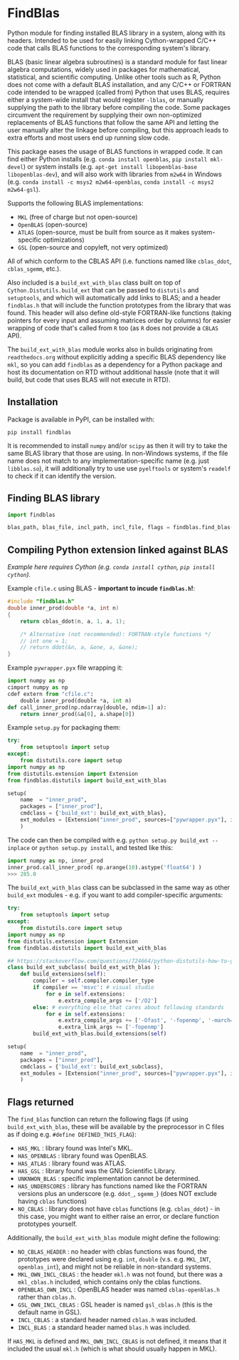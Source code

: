 # FindBlas

Python module for finding installed BLAS library in a system, along with its headers. Intended to be used for easily linking Cython-wrapped C/C++ code that calls BLAS functions to the corresponding system's library.

BLAS (basic linear algebra subroutines) is a standard module for  fast linear algebra computations, widely used in packages for mathematical, statistical, and scientific computing. Unlike other tools such as R, Python does not come with a default BLAS installation, and any C/C++ or FORTRAN code intended to be wrapped (called from) Python that uses BLAS, requires either a system-wide install that would register `-lblas`, or manually supplying the path to the library before compiling the code. Some packages circumvent the requirement by supplying their own non-optimized replacements of BLAS functions that follow the same API and letting the user manually alter the linkage before compiling, but this approach leads to extra efforts and most users end up running slow code.

This package eases the usage of BLAS functions in wrapped code. It can find either Python installs (e.g. `conda install openblas`, `pip install mkl-devel`) or system installs (e.g. `apt-get install libopenblas-base libopenblas-dev`), and will also work with libraries from `m2w64` in Windows (e.g. `conda install -c msys2 m2w64-openblas`, `conda install -c msys2 m2w64-gsl`).

Supports the following BLAS implementations:
* `MKL` (free of charge but not open-source)
* `OpenBLAS` (open-source)
* `ATLAS` (open-source, must be built from source as it makes system-specific optimizations)
* `GSL` (open-source and copyleft, not very optimized)

All of which conform to the CBLAS API (i.e. functions named like `cblas_ddot`, `cblas_sgemm`, etc.).

Also included is a `build_ext_with_blas` class built on top of `Cython.Distutils.build_ext` that can be passed to `distutils` and `setuptools`, and which will automatically add links to BLAS; and a header `findblas.h` that will include the function prototypes from the library that was found. This header will also define old-style FORTRAN-like functions (taking pointers for every input and assuming matrices order by columns) for easier wrapping of code that's called from `R` too (as `R` does not provide a `CBLAS` API).

The `build_ext_with_blas` module works also in builds originating from `readthedocs.org` without explicitly adding a specific BLAS dependency like `mkl`, so you can add `findblas` as a dependency for a Python package and host its documentation on RTD without additional hassle (note that it will build, but code that uses BLAS will not execute in RTD).

## Installation

Package is available in PyPI, can be installed with:

```pip install findblas```

It is recommended to install `numpy` and/or `scipy` as then it will try to take the same BLAS library that those are using. In non-Windows systems, if the file name does not match to any implementation-specific name (e.g. just `libblas.so`), it will additionally try to use use `pyelftools` or system's `readelf` to check if it can identify the version.

## Finding BLAS library

```python
import findblas

blas_path, blas_file, incl_path, incl_file, flags = findblas.find_blas()
```

## Compiling Python extension linked against BLAS

_Example here requires Cython (e.g. `conda install cython`, `pip install cython`)._

Example `cfile.c` using BLAS - **important to incude `findblas.h`!**:
```c
#include "findblas.h"
double inner_prod(double *a, int n)
{
	return cblas_ddot(n, a, 1, a, 1);

    /* Alternative (not recommended): FORTRAN-style functions */
    // int one = 1;
    // return ddot(&n, a, &one, a, &one);
}
```

Example `pywrapper.pyx` file wrapping it:
```python
import numpy as np
cimport numpy as np
cdef extern from "cfile.c":
	double inner_prod(double *a, int n)
def call_inner_prod(np.ndarray[double, ndim=1] a):
	return inner_prod(&a[0], a.shape[0])
```

Example `setup.py` for packaging them:
```python
try:
	from setuptools import setup
except:
	from distutils.core import setup
import numpy as np
from distutils.extension import Extension
from findblas.distutils import build_ext_with_blas

setup(
    name  = "inner_prod",
    packages = ["inner_prod"],
    cmdclass = {'build_ext': build_ext_with_blas},
    ext_modules = [Extension("inner_prod", sources=["pywrapper.pyx"], include_dirs=[np.get_include()])]
    )
```

The code can then be compiled with e.g. `python setup.py build_ext --inplace` or `python setup.py install`, and tested like this:
```python
import numpy as np, inner_prod
inner_prod.call_inner_prod( np.arange(10).astype('float64') )
>>> 285.0
```



The `build_ext_with_blas` class can be subclassed in the same way as other `build_ext` modules - e.g. if you want to add compiler-specific arguments:
```python
try:
	from setuptools import setup
except:
	from distutils.core import setup
import numpy as np
from distutils.extension import Extension
from findblas.distutils import build_ext_with_blas

## https://stackoverflow.com/questions/724664/python-distutils-how-to-get-a-compiler-that-is-going-to-be-used
class build_ext_subclass( build_ext_with_blas ):
    def build_extensions(self):
        compiler = self.compiler.compiler_type
        if compiler == 'msvc': # visual studio
            for e in self.extensions:
                e.extra_compile_args += ['/O2']
        else: # everything else that cares about following standards
            for e in self.extensions:
                e.extra_compile_args += ['-Ofast', '-fopenmp', '-march=native', '-std=c99']
                e.extra_link_args += ['-fopenmp']
        build_ext_with_blas.build_extensions(self)

setup(
    name  = "inner_prod",
    packages = ["inner_prod"],
    cmdclass = {'build_ext': build_ext_subclass},
    ext_modules = [Extension("inner_prod", sources=["pywrapper.pyx"], include_dirs=[np.get_include()])]
    )
```

## Flags returned

The `find_blas` function can return the following flags (if using `build_ext_with_blas`, these will be available by the preprocessor in C files as if doing e.g. `#define DEFINED_THIS_FLAG`):
* `HAS_MKL` : library found was Intel's MKL.
* `HAS_OPENBLAS` : library found was OpenBLAS.
* `HAS_ATLAS` : library found was ATLAS.
* `HAS_GSL` : library found was the GNU Scientific Library.
* `UNKNWON_BLAS` : specific implementation cannot be determined.
* `HAS_UNDERSCORES` : library has functions named like the FORTRAN versions plus an underscore (e.g. `ddot_`, `sgemm_`) (does NOT exclude having `cblas` functions)
* `NO_CBLAS` : library does not have `cblas` functions (e.g. `cblas_ddot`) - in this case, you might want to either raise an error, or declare function prototypes yourself.

Additionally, the `build_ext_with_blas` module might define the following:
* `NO_CBLAS_HEADER` : no header with cblas functions was found, the prototypes were declared using e.g. `int`, `double` (v.s. e.g. `MKL_INT`, `openblas_int`), and might not be reliable in non-standard systems.
* `MKL_OWN_INCL_CBLAS` : the header `mkl.h` was not found, but there was a `mkl_cblas.h` included, which contains only the cblas functions.
* `OPENBLAS_OWN_INCL` : OpenBLAS header was named `cblas-openblas.h` rather than `cblas.h`.
* `GSL_OWN_INCL_CBLAS` : GSL header is named `gsl_cblas.h` (this is the default name in GSL).
* `INCL_CBLAS` : a standard header named `cblas.h` was included.
* `INCL_BLAS` : a standard header named `blas.h` was included.

If `HAS_MKL` is defined and `MKL_OWN_INCL_CBLAS` is not defined, it means that it included the usual `mkl.h` (which is what should usually happen in MKL).
